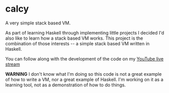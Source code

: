 # calcy

A very simple stack based VM.

As part of learning Haskell through implementing little projects I decided I'd also like to learn how a stack based VM works. This project is the combination of those interests -- a simple stack based VM written in Haskell.

You can follow along with the development of the code on my [YouTube live stream](https://www.youtube.com/watch?v=eixMdDiM0zQ&list=PL_xLFzLxV97dIw2UcU4MUxPjoUgGgMdzf)

**WARNING** I don't know what I'm doing so this code is not a great example of how to write a VM, nor a great example of Haskell. I'm working on it as a learning tool, not as a demonstration of how to do things.
